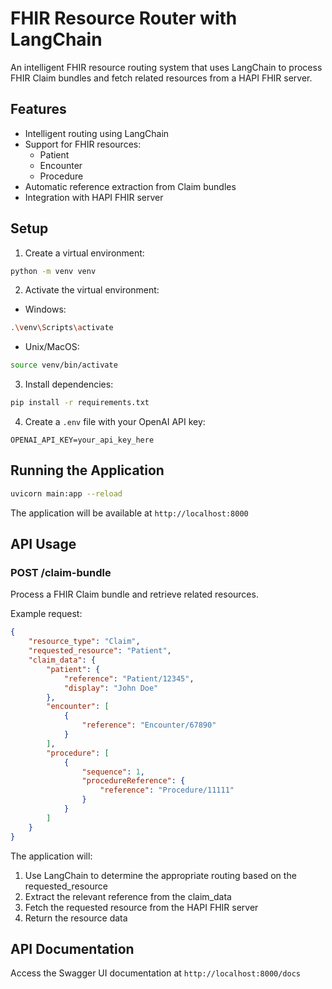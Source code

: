 # FHIR Resource Router with LangChain

An intelligent FHIR resource routing system that uses LangChain to process FHIR Claim bundles and fetch related resources from a HAPI FHIR server.

## Features

- Intelligent routing using LangChain
- Support for FHIR resources:
  - Patient
  - Encounter
  - Procedure
- Automatic reference extraction from Claim bundles
- Integration with HAPI FHIR server

## Setup

1. Create a virtual environment:
```bash
python -m venv venv
```

2. Activate the virtual environment:
- Windows:
```bash
.\venv\Scripts\activate
```
- Unix/MacOS:
```bash
source venv/bin/activate
```

3. Install dependencies:
```bash
pip install -r requirements.txt
```

4. Create a `.env` file with your OpenAI API key:
```
OPENAI_API_KEY=your_api_key_here
```

## Running the Application

```bash
uvicorn main:app --reload
```

The application will be available at `http://localhost:8000`

## API Usage

### POST /claim-bundle

Process a FHIR Claim bundle and retrieve related resources.

Example request:
```json
{
    "resource_type": "Claim",
    "requested_resource": "Patient",
    "claim_data": {
        "patient": {
            "reference": "Patient/12345",
            "display": "John Doe"
        },
        "encounter": [
            {
                "reference": "Encounter/67890"
            }
        ],
        "procedure": [
            {
                "sequence": 1,
                "procedureReference": {
                    "reference": "Procedure/11111"
                }
            }
        ]
    }
}
```

The application will:
1. Use LangChain to determine the appropriate routing based on the requested_resource
2. Extract the relevant reference from the claim_data
3. Fetch the requested resource from the HAPI FHIR server
4. Return the resource data

## API Documentation

Access the Swagger UI documentation at `http://localhost:8000/docs` 